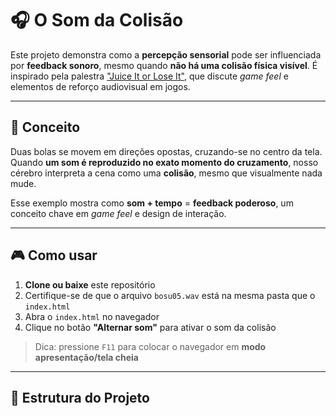 # 🎧 O Som da Colisão

Este projeto demonstra como a **percepção sensorial** pode ser influenciada por **feedback sonoro**, mesmo quando **não há uma colisão física visível**. É inspirado pela palestra ["Juice It or Lose It"](https://www.youtube.com/watch?v=Fy0aCDmgnxg), que discute *game feel* e elementos de reforço audiovisual em jogos.

---

## 🧠 Conceito

Duas bolas se movem em direções opostas, cruzando-se no centro da tela. Quando **um som é reproduzido no exato momento do cruzamento**, nosso cérebro interpreta a cena como uma **colisão**, mesmo que visualmente nada mude.

Esse exemplo mostra como **som + tempo** = **feedback poderoso**, um conceito chave em *game feel* e design de interação.

---

## 🎮 Como usar

1. **Clone ou baixe** este repositório
2. Certifique-se de que o arquivo `bosu05.wav` está na mesma pasta que o `index.html`
3. Abra o `index.html` no navegador
4. Clique no botão **"Alternar som"** para ativar o som da colisão

> Dica: pressione `F11` para colocar o navegador em **modo apresentação/tela cheia**

---

## 📁 Estrutura do Projeto

